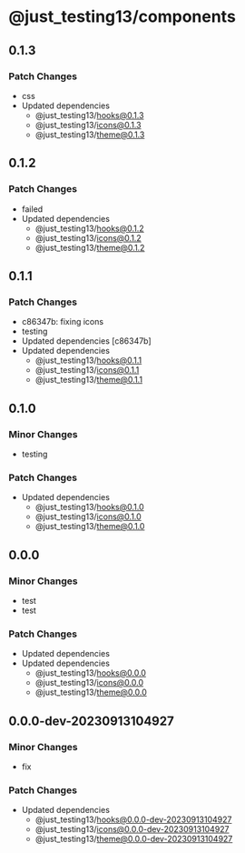 # @just_testing13/components

## 0.1.3

### Patch Changes

- css
- Updated dependencies
  - @just_testing13/hooks@0.1.3
  - @just_testing13/icons@0.1.3
  - @just_testing13/theme@0.1.3

## 0.1.2

### Patch Changes

- failed
- Updated dependencies
  - @just_testing13/hooks@0.1.2
  - @just_testing13/icons@0.1.2
  - @just_testing13/theme@0.1.2

## 0.1.1

### Patch Changes

- c86347b: fixing icons
- testing
- Updated dependencies [c86347b]
- Updated dependencies
  - @just_testing13/hooks@0.1.1
  - @just_testing13/icons@0.1.1
  - @just_testing13/theme@0.1.1

## 0.1.0

### Minor Changes

- testing

### Patch Changes

- Updated dependencies
  - @just_testing13/hooks@0.1.0
  - @just_testing13/icons@0.1.0
  - @just_testing13/theme@0.1.0

## 0.0.0

### Minor Changes

- test
- test

### Patch Changes

- Updated dependencies
- Updated dependencies
  - @just_testing13/hooks@0.0.0
  - @just_testing13/icons@0.0.0
  - @just_testing13/theme@0.0.0

## 0.0.0-dev-20230913104927

### Minor Changes

- fix

### Patch Changes

- Updated dependencies
  - @just_testing13/hooks@0.0.0-dev-20230913104927
  - @just_testing13/icons@0.0.0-dev-20230913104927
  - @just_testing13/theme@0.0.0-dev-20230913104927

